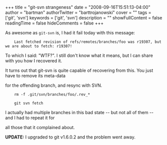 +++
title = "git-svn strangeness"
date = "2008-09-16T15:51:13-04:00"
author = "bartman"
authorTwitter = "barttrojanowski"
cover = ""
tags = ['git', 'svn']
keywords = ['git', 'svn']
description = ""
showFullContent = false
readingTime = false
hideComments = false
+++

As awesome as `git-svn` is, I had it fail today with this message:



        Last fetched revision of refs/remotes/branches/foo was r19307, but we are about to fetch: r19307!



To which I said: "WTF?".  I still don't know what it means, but I can share with you how I recovered it.



It turns out that git-svn is quite capable of recovering from this.  You just have to remove its meta-data

for the offending branch, and resync with SVN.



        rm -f .git/svn/branches/foo/.rev_*

        git svn fetch



I actually had multiple branches in this bad state -- but not all of them -- and I had to repeat it for

all those that it complained about.



**UPDATE:** I upgraded to git v1.6.0.2 and the problem went away.
